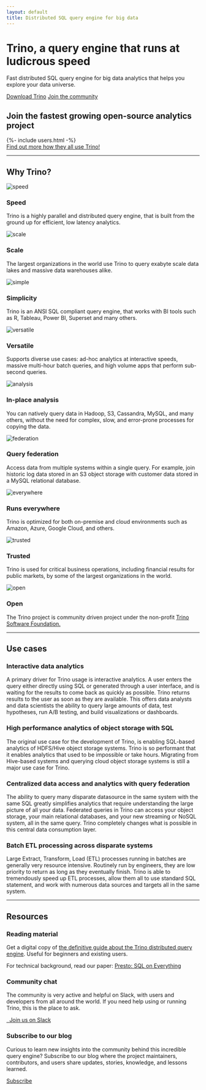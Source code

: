 ```yaml
---
layout: default
title: Distributed SQL query engine for big data
---
```


<div class="homepage-gradient">
  <div class="jumbotron card card-image homepage-gradient homepage-bg">
    <div class="text-white row justify-content-end">
        <div class="col-md-7">
        <h1 class="card-title h1-responsive pt-3 mb-5 font-bold">
            <strong>
                Trino, a query engine that runs at ludicrous speed
            </strong>
        </h1>
        <p class="mr-5 mb-5 lead">Fast distributed SQL query engine
        for big data analytics that helps you explore your data universe.</p>
        <a class="btn btn-pink" href="./download.html">Download Trino</a>
        <a class="btn btn-orange" href="./slack.html">Join the community</a>
        </div>
    </div>
  </div>
</div>

<div class="container">
  <div class="col-md-12 text-center spacer-60">
    <h2><strong>Join the fastest growing open-source analytics project</strong></h2>
  </div>
  <div style="display:flex;">
    {%- include users.html -%}
  </div>
  <div class="col-md-12 text-center spacer-30">
    <a class="btn btn-orange" href="/users.html">Find out more how they all use Trino!</a>
  </div>
  <hr class="spacer-30"/>
  <div class="col-md-12 text-center spacer-60">
    <h2><strong>Why Trino?</strong></h2>
  </div>
  <div class="row spacer-60">
    <div class="col-md-4 text-center spacer-30">
      <img src="/assets/images/icons/icon-speed.svg" alt="speed" class="why-trino-icon">
      <h3 class="orange-text"><strong>Speed</strong></h3>
      <p>Trino is a highly parallel and distributed query engine, that is built
       from the ground up for efficient, low latency analytics.</p>
    </div>
    <div class="col-md-4 text-center spacer-30">
      <img src="/assets/images/icons/icon-scale.svg" alt="scale" class="why-trino-icon">
      <h3 class="orange-text"><strong>Scale</strong></h3>
      <p>The largest organizations in the world use Trino to query exabyte scale data lakes and massive data warehouses alike.</p>
    </div>
    <div class="col-md-4 text-center spacer-30">
      <img src="/assets/images/icons/icon-simplicity.svg" alt="simple" class="why-trino-icon">
      <h3 class="orange-text"><strong>Simplicity</strong></h3>
      <p>Trino is an ANSI SQL compliant query engine, that works with BI tools such as R, Tableau, Power BI, Superset and many others.</p>
    </div>
    <div class="col-md-4 text-center spacer-30">
      <img src="/assets/images/icons/icon-versatile.svg" alt="versatile" class="why-trino-icon">
      <h3 class="orange-text"><strong>Versatile</strong></h3>
      <p>Supports diverse use cases: ad-hoc analytics at interactive speeds, massive multi-hour batch queries, and high volume apps that perform sub-second queries.</p>
    </div>
    <div class="col-md-4 text-center spacer-30">
      <img src="/assets/images/icons/icon-analytics.svg" alt="analysis" class="why-trino-icon">
      <h3 class="orange-text"><strong>In-place analysis</strong></h3>
      <p>You can natively query data in Hadoop, S3, Cassandra, MySQL, and many others, without the need for complex, slow, and error-prone processes for copying the data.</p>
    </div>
    <div class="col-md-4 text-center spacer-30">
      <img src="/assets/images/icons/icon-query.svg" alt="federation" class="why-trino-icon">
      <h3 class="orange-text"><strong>Query federation</strong></h3>
      <p>Access data from multiple systems within a single query. For example, join historic log data stored in an S3 object storage with customer data stored in a MySQL relational database.</p>
    </div>
    <div class="col-md-4 text-center spacer-30">
      <img src="/assets/images/icons/icon-everywhere.svg" alt="everywhere" class="why-trino-icon">
      <h3 class="orange-text"><strong>Runs everywhere</strong></h3>
      <p>Trino is optimized for both on-premise and cloud environments such as Amazon, Azure, Google Cloud, and others.</p>
    </div>
    <div class="col-md-4 text-center spacer-30">
      <img src="/assets/images/icons/icon-trusted.svg" alt="trusted" class="why-trino-icon">
      <h3 class="orange-text"><strong>Trusted</strong></h3>
      <p>Trino is used for critical business operations, including financial results for public markets, by some of the largest organizations in the world.</p>
    </div>
    <div class="col-md-4 text-center spacer-30">
      <img src="/assets/images/icons/icon-open.svg" alt="open" class="why-trino-icon">
      <h3 class="orange-text"><strong>Open</strong></h3>
      <p>The Trino project is community driven project under the non-profit
       <a href="{{site.url}}/foundation.html">Trino Software Foundation.</a></p>
    </div>
  </div>
   <hr class="spacer-60"/>
   <div class="col-md-12 text-center spacer-60">
    <h2><strong>Use cases</strong></h2>
   </div>
   <div class="row spacer-60">
    <div class="col-md-6">
      <div class="outline-card">
        <h3>Interactive data analytics</h3>
        <p>
        A primary driver for Trino usage is interactive analytics. A user
        enters the query either directly using SQL or generated through a user
        interface, and is waiting for the results to come back as quickly as
        possible. Trino returns results to the user as soon as they are
        available. This offers data analysts and data scientists the ability to
        query large amounts of data, test hypotheses, run A/B testing, and build
        visualizations or dashboards.
        </p>
      </div>
    </div>
    <div class="col-md-6">
      <div class="outline-card">
        <h3>High performance analytics of object storage with SQL</h3>
        <p>
        The original use case for the development of Trino, is enabling
        SQL-based analytics of HDFS/Hive object storage systems. Trino is so
        performant that it enables analytics that used to be impossible or take
        hours. Migrating from Hive-based systems and querying cloud object
        storage systems is still a major use case for Trino.
        </p>
      </div>
    </div>
    <div class="col-md-6">
      <div class="outline-card">
        <h3>Centralized data access and analytics with query federation</h3>
        <p>
        The ability to query many disparate datasource in the same system with
        the same SQL greatly simplifies analytics that require understanding the
        large picture of all your data. Federated queries in Trino can access
        your object storage, your main relational databases, and your new
        streaming or NoSQL system, all in the same query. Trino completely
        changes what is possible in this central data consumption layer.
        </p>
      </div>
    </div>
    <div class="col-md-6">
      <div class="outline-card">
        <h3>Batch ETL processing across disparate systems</h3>
        <p>
          Large Extract, Transform, Load (ETL) processes running in batches are
          generally very resource intensive. Routinely run by engineers, they are
          low priority to return as long as they eventually finish. Trino is
          able to tremendously speed up ETL processes, allow them all to use
          standard SQL statement, and work with numerous data sources and targets
          all in the same system.
        </p>
      </div>
    </div>
   </div>
  <hr class="spacer-30"/>
   <div class="col-md-12 text-center spacer-60">
    <h2><strong>Resources</strong></h2>
   </div>
   <div class="card-deck spacer-60">
    <div class="card mb-4">
      <div class="card-body text-center">
        <h3 class="card-header-title mb-3">Reading material</h3>
        <p>Get a digital copy of <a href="{{ site.url }}{% post_url 2020-04-11-the-definitive-guide %}">the definitive guide about the Trino
        distributed query engine</a>. Useful for beginners and existing users.</p>
        <p>For technical background, read our paper: <a href="paper.html">Presto: SQL on Everything</a></p>
      </div>
    </div>
    <div class="card mb-4">
      <div class="card-body text-center">
        <h3 class="card-header-title mb-3">Community chat</h3>
        <p>
          The community is very active and helpful on Slack,
          with users and developers from all around the world.
          If you need help using or running Trino, this is the place to ask.
        </p>
        <a class="btn btn-orange" href="/slack.html"><i class="fab fa-slack"></i>&nbsp;&nbsp;Join us on Slack</a>
      </div>
    </div>
    <div class="card mb-4">
      <div class="card-body text-center">
        <h3 class="card-header-title mb-3">Subscribe to our blog</h3>
        <p>Curious to learn new insights into the community behind this
        incredible query engine? Subscribe to our blog where the project
        maintainers, contributors, and users share updates, stories,
        knowledge, and lessons learned.
        </p>
        <a class="btn btn-orange" href="/blog/">Subscribe</a>
      </div>
     </div>
   </div>
</div>
